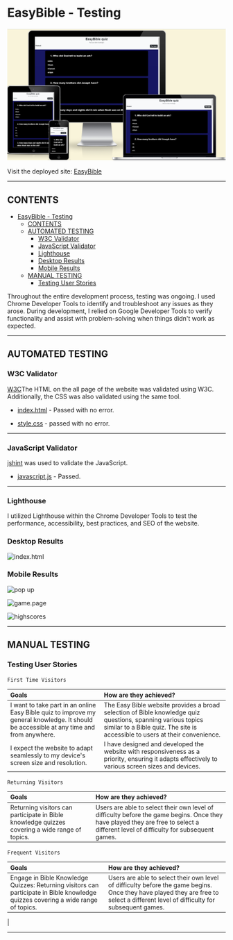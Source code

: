 # EasyBible - Testing

![EasyBible shown on a variety of screen sizes](documentation/features/easybible.png)

Visit the deployed site: [EasyBible](https://graciekan21.github.io/easybible/)

---

## CONTENTS

- [EasyBible - Testing](#easybible---testing)
  - [CONTENTS](#contents)
  - [AUTOMATED TESTING](#automated-testing)
    - [W3C Validator](#w3c-validator)
    - [JavaScript Validator](#javascript-validator)
    - [Lighthouse](#lighthouse)
    - [Desktop Results](#desktop-results)
    - [Mobile Results](#mobile-results)
  - [MANUAL TESTING](#manual-testing)
    - [Testing User Stories](#testing-user-stories)

Throughout the entire development process, testing was ongoing. I used Chrome Developer Tools to identify and troubleshoot any issues as they arose. During development, I relied on Google Developer Tools to verify functionality and assist with problem-solving when things didn't work as expected.

---

## AUTOMATED TESTING

### W3C Validator

[W3C](https://validator.w3.org/)The HTML on the all page of the website was validated using W3C. Additionally, the CSS was also validated using the same tool.

- [index.html](https://validator.w3.org/nu/?doc=https%3A%2F%2Fgraciekan21.github.io%2Feasybible%2F) - Passed with no error.

- [style.css](https://jigsaw.w3.org/css-validator/validator) - passed with no error.

---

### JavaScript Validator

[jshint](https://jshint.com/) was used to validate the JavaScript.

- [javascript.js]() - Passed.

---

### Lighthouse

I utilized Lighthouse within the Chrome Developer Tools to test the performance, accessibility, best practices, and SEO of the website.

### Desktop Results

![index.html](testing/lighthouse/lighthouse-desktop-index.webp)

### Mobile Results

![pop up]()

![game.page]()

![highscores]()

---

## MANUAL TESTING

### Testing User Stories

`First Time Visitors`

| Goals                                                                                                                                                                                       | How are they achieved?                                                                                                                           |
| :------------------------------------------------------------------------------------------------------------------------------------------------------------------------------------------ | :----------------------------------------------------------------------------------------------------------------------------------------------- |
| I want to take part in an online Easy Bible quiz to improve my general knowledge. It should be accessible at any time and from anywhere.  |The Easy Bible website provides a broad selection of Bible knowledge quiz questions, spanning various topics similar to a Bible quiz. The site is accessible to users at their convenience.
| I expect the website to adapt seamlessly to my device's screen size and resolution.   | I have designed and developed the website with responsiveness as a priority, ensuring it adapts effectively to various screen sizes and devices. |I aim to make the site easy to navigate, ensuring a smooth and intuitive user experience.| Buttons are employed for navigation across the site, resembling the style often seen in mobile applications. In line with this mobile app-like approach, I opted against incorporating a traditional navigation bar or footer, as these elements could detract from the desired aesthetic. Instead, the page title serves as a direct link to the home page, ensuring seamless navigation for users |

`Returning Visitors`

|  Goals | How are they achieved? |
| :--- | :--- |
|Returning visitors can participate in Bible knowledge quizzes covering a wide range of topics. | Users are able to select their own level of difficulty before the game begins. Once they have played they are free to select a different level of difficulty for subsequent games. |


`Frequent Visitors`

| Goals                                                                                                                             | How are they achieved?                                                                                                                                                             |
| :-------------------------------------------------------------------------------------------------------------------------------- | :--------------------------------------------------------------------------------------------------------------------------------------------------------------------------------- |
| Engage in Bible Knowledge Quizzes: Returning visitors can participate in Bible knowledge quizzes covering a wide range of topics. | Users are able to select their own level of difficulty before the game begins. Once they have played they are free to select a different level of difficulty for subsequent games. |
|                                                                                                                                   

---
